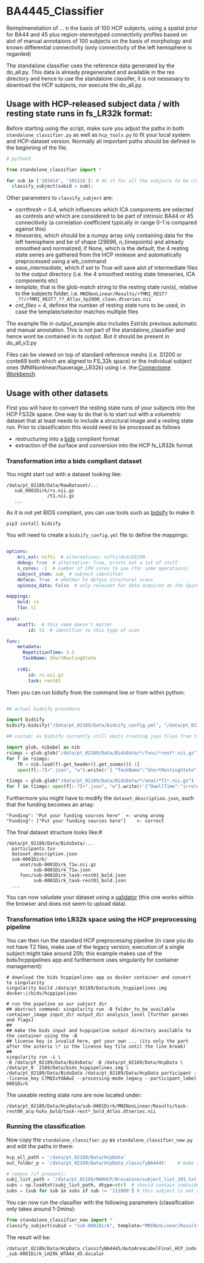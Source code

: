 # BA4445_Classifier

Reimplmenetation of ... n the basis of 100 HCP subjects, using a spatial prior for BA44 and 45 plus region-stereotyped connectivity profiles based on alot of manual annotaions of 100 subjects on the basis of morphology and known differential connectivity (only connectivity of the left hemisphere is regarded)

The standalone classifier uses the reference data generated by the do_all.py. This data is already pregenerated and available in the res directory and hence to use the standalone classifer, it is not nessesary to download the HCP subjects, nor execute the do_all.py.


## Usage with HCP-released subject data / with resting state runs in fs_LR32k format:

Before starting using the script, make sure you adjust the paths in both `standalone_classifier.py` as well as `hcp_tools.py` to fit your local system and HCP-dataset version. Normally all important paths should be defined in the beginning of the file.

```python
# python3

from standalone_classifier import *

for sub in ['103414', '105216']: # do it for all the subjects to be classified
  classify_subject(subid = sub);
```

Other parameters to `classify_subject` are: 
* *corrthresh* = 0.4, which influences which ICA components are selected as controls and which are considered to be part of intrinsic BA44 or 45 connecitivity (a correlation coefficient typically in range 0-1 is compared against this)
* *timeseries*, which should be a numpy array only containing data for the left hemisphere and be of shape (29696, n_timepoints) and already smoothed and normalized; if None, which is the default, the 4 resting state series are gathered from the HCP reslease and automatically preprocessed using a wb_command
* *save_intermediate*, which if set to True will save alot of intermediate files to the output directory (i.e. the 4 smoothed resting state timeseries, ICA components etc)
* *template*, that is the glob-match string to the resting state run(s), relative to the subjects folder, i.e. `MNINonLinear/Results/rfMRI_REST?_??/rfMRI_REST?_??_Atlas_hp2000_clean.dtseries.nii`
* *cnt_files* = 4, defines the number of resting state runs to be used, in case the template/selector matches multiple files

The example file in output_example also includes Estrids previous automatic and manual annotation. This is not part of the standalone_classifier and hence wont be contained in its output. But it should be present in do_all_v2.py

Files can be viewed on top of standard reference meshs (i.e. S1200 or conte69 both which are aligned to FS_32k space) or the individual subject ones (MNINonlinear/fsaverage_LR32k) using i.e. the [Connectome Workbench](https://humanconnectome.org/software/connectome-workbench)

## Usage with other datasets

First you will have to convert the resting state runs of your subjects into the HCP FS32k space. One way to do that is to start out with a volumetric dataset that at least needs to include a structural image and a resting state run. Prior to classification this would need to be processed as follows

* restructuring into a [bids](https://bids.neuroimaging.io/) complient format
* extraction of the surface and conversion into the HCP fs_LR32k format


### Transformation into a bids compliant dataset

You might start out with a dataset looking like:

```
/data/pt_02189/Data/RawDataset/...
   sub_0001Dirk/rs.nii.gz
               /t1.nii.gz
   ...
```

As it is not yet BIDS compliant, you can use tools such as [bidsify](https://github.com/NILAB-UvA/bidsify) to make it:

`pip3 install bidsify`

You will need to create a `bidsify_config.yml` file to define the mappings:

```YAML

options:
    mri_ext: nifti  # alternatives: nifti/dcm/DICOM
    debug: True  # alternative: True, prints out a lot of stuff
    n_cores: -1  # number of CPU cores to use (for some operations)
    subject_stem: sub_ # subject identifier
    deface: True  # whether to deface structural scans
    spinoza_data: False  # only relevant for data acquired at the Spinoza Centre

mappings:
    bold: rs
    T1w: t1
    
anat:
    anatT1:  # this name doesn't matter
        id: t1  # identifier to this type of scan

func:
    metadata:
      RepetitionTime: 3.2
      TaskName: ShortRestingState
    
    rs01:
        id: rs.nii.gz
        task: rest01
```

Then you can run bidsify from the command line or from within python:

```python

## actual bidsify procedure

import bidsify
bidsify.bidsify("/data/pt_02189/Data/bidsify_config.yml", "/data/pt_02189/Data/RawDataset", "/data/pt_02189/Data/BidsData", False)

## custom: as bidsify currently still omits creating json files from time to time, we have to create them by hand

import glob, nibabel as nib
rsimgs = glob.glob("/data/pt_02189/Data/BidsData/*/func/*rest*.nii.gz")
for f in rsimgs:
	TR = nib.load(f).get_header().get_zooms()[-1]
	open(f[:-7]+".json", "w").write(r'{ "TaskName":"ShortRestingState", "RepetitionTime": %s }' % (str(TR)) )

t1imgs = glob.glob("/data/pt_02189/Data/BidsData/*/anat/*T1*.nii.gz")
for f in t1imgs: open(f[:-7]+".json", "w").write(r'{"DwellTime":"irrelevant"}')

```

Furthermore you might have to modify the `dataset_description.json`, such that the funding becomes an array:

```
"Funding": "Put your funding sources here" 	<- wrong wrong
"Funding": ["Put your funding sources here"]	<- correct
```

The final dataset structure looks like:#
```
/data/pt_02189/Data/BidsData/...
  participants.tsv
  dataset_description.json
  sub-0001Dirk/
     anat/sub-0001Dirk_T1w.nii.gz
          sub-0001Dirk_T1w.json
     func/sub-0001Dirk_task-rest01_bold.json
          sub-0001Dirk_task-rest01_bold.json
  ...
```  

You can now valudate your dataset using a [validator](https://github.com/INCF/bids-validator) (this one works within the browser and does not seem to upload data).


### Transformation into LR32k space using the HCP preprocessing pipeline

You can then run the standard HCP preprocessing pipeline (in case you do not have T2 files, make use of the legacy version; execution of a single subject might take around 20h; this example makes use of the bids/hcppipelines app and furthermore uses singularity for container management):

```
# download the bids hcppipelines app as docker container and convert to singularity
singularity build /data/pt_02189/Data/bids_hcppipelines.img docker://bids/hcppipelines

# run the pipeline on our subject dir
## abstract command: singularity run -B folder_to_be_available container_image input_dir output_dir analysis_level [further params and flags]
##
## make the bids input and hcppipeline output directory available to the container using the -B 
## license key is invalid here, get your own ... (its only the part after the asterix \* in the license key file until the line break)
##
singularity run -i \
-B /data/pt_02189/Data/BidsData/ -B /data/pt_02189/Data/HcpData \
/data/pt_0  2189/Data/bids_hcppipelines.img \
/data/pt_02189/Data/BidsData /data/pt_02189/Data/HcpData participant --license_key C7MQIxYdAAwI --processing-mode legacy --participant_label 0001Dirk
```

The useable resting state runs are now located under:

`/data/pt_02189/Data/HcpData/sub-0001Dirk/MNINonLinear/Results/task-rest00_acq-huhu_bold/task-rest*_bold_Atlas.dtseries.nii`

### Running the classification

Now copy the `standalone_classifier.py` as `standalone_classifier_new.py` and edit the paths in there:
```python
hcp_all_path = '/data/pt_02189/Data/HcpData'
out_folder_p = '/data/pt_02189/Data/HcpData_classifyBA4445'    # make sure this folder exisits

# remove (if present):
subj_list_path = '/data/pt_02189/MARHCP/BrocaConn/subject_list_101.txt'
subs = np.loadtxt(subj_list_path, dtype=str)  # should contain individual rows of strings like '100307'
subs = [sub for sub in subs if sub != '111009'] # this subject is not existing in the HCP500 distribution

```

You can now run the classifier with the following parameters (classification only takes around 1-2mins):

```python
from standalone_classifier_new import *
classify_subject(subid = "sub-0001Dirk", template="MNINonLinear/Results/task-rest00_acq-huhu_bold/task-rest*_bold_Atlas.dtseries.nii", cnt_files=1);
```

The result will be:

`/data/pt_02189/Data/HcpData_classifyBA4445/AutoAreaLabelFinal_HCP_indv_sub-0001Dirk_LH29k_WTA44_45.dscalar`







